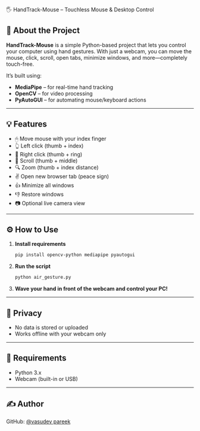 🖐️ HandTrack-Mouse – Touchless Mouse & Desktop Control

## 📌 About the Project

**HandTrack-Mouse** is a simple Python-based project that lets you control your computer using hand gestures. With just a webcam, you can move the mouse, click, scroll, open tabs, minimize windows, and more—completely touch-free.

It’s built using:

* **MediaPipe** – for real-time hand tracking
* **OpenCV** – for video processing
* **PyAutoGUI** – for automating mouse/keyboard actions

---

## 💡 Features

* 🖱 Move mouse with your index finger
* 👆 Left click (thumb + index)
* 🤏 Right click (thumb + ring)
* 🔄 Scroll (thumb + middle)
* 🔍 Zoom (thumb + index distance)
* ✌️ Open new browser tab (peace sign)
* 👍 Minimize all windows
* 👎 Restore windows
* 📷 Optional live camera view

---

## ⚙️ How to Use

1. **Install requirements**

   ```bash
   pip install opencv-python mediapipe pyautogui
   ```

2. **Run the script**

   ```bash
   python air_gesture.py
   ```

3. **Wave your hand in front of the webcam and control your PC!**

---

## 🔐 Privacy

* No data is stored or uploaded
* Works offline with your webcam only

---

## 📎 Requirements

* Python 3.x
* Webcam (built-in or USB)

---

## ✍️ Author

GitHub: [@vasudev pareek](https://github.com/vasu-1311)
